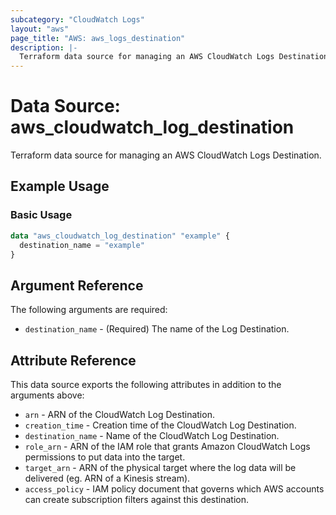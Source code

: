 ```yaml
---
subcategory: "CloudWatch Logs"
layout: "aws"
page_title: "AWS: aws_logs_destination"
description: |-
  Terraform data source for managing an AWS CloudWatch Logs Destination.
---
```


# Data Source: aws_cloudwatch_log_destination

Terraform data source for managing an AWS CloudWatch Logs Destination.

## Example Usage

### Basic Usage

```terraform
data "aws_cloudwatch_log_destination" "example" {
  destination_name = "example"
}
```

## Argument Reference

The following arguments are required:

* `destination_name` - (Required) The name of the Log Destination.

## Attribute Reference

This data source exports the following attributes in addition to the arguments above:

* `arn` - ARN of the CloudWatch Log Destination.
* `creation_time` - Creation time of the CloudWatch Log Destination.
* `destination_name` - Name of the CloudWatch Log Destination.
* `role_arn` - ARN of the IAM role that grants Amazon CloudWatch Logs permissions to put data into the target.
* `target_arn` - ARN of the physical target where the log data will be delivered (eg. ARN of a Kinesis stream).
* `access_policy` - IAM policy document that governs which AWS accounts can create subscription filters against this destination.